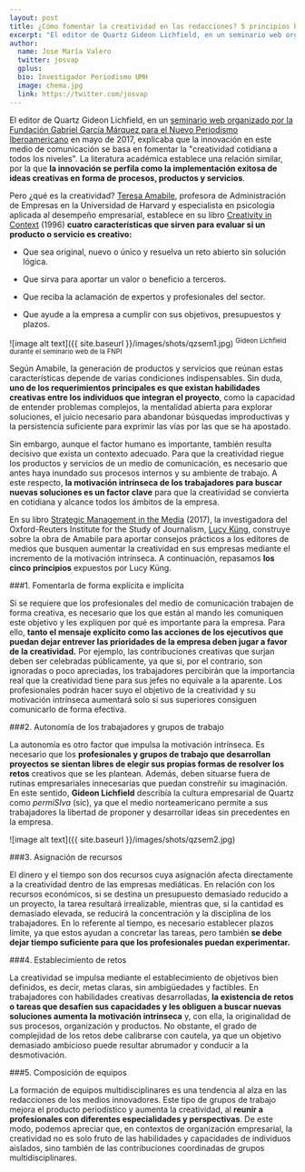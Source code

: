 ```yaml
---
layout: post
title: ¿Cómo fomentar la creatividad en las redacciones? 5 principios básicos
excerpt: "El editor de Quartz Gideon Lichfield, en un seminario web organizado por la Fundación Gabriel García Márquez para el Nuevo Periodismo Iberoamericano en mayo de 2017, explicaba que la innovación en este medio de comunicación se basa en fomentar la 'creatividad cotidiana a todos los niveles'. La literatura académica establece una relación similar, por la que la innovación se perfila como la implementación exitosa de ideas creativas en forma de procesos, productos y servicios."
author:
  name: Jose María Valero 
  twitter: josvap
  gplus:  
  bio: Investigador Periodismo UMH
  image: chema.jpg
  link: https://twitter.com/josvap
---
```

El editor de Quartz Gideon Lichfield, en un [seminario web organizado por la Fundación Gabriel García Márquez para el Nuevo Periodismo Iberoamericano](https://www.youtube.com/watch?v=zRkrAQHt0hA) en mayo de 2017, explicaba que la innovación en este medio de comunicación se basa en fomentar la "creatividad cotidiana a todos los niveles". La literatura académica establece una relación similar, por la que **la innovación se perfila como la implementación exitosa de ideas creativas en forma de procesos, productos y servicios**.

Pero ¿qué es la creatividad? [Teresa Amabile](https://twitter.com/TeresaAmabile), profesora de Administración de Empresas en la Universidad de Harvard y especialista en psicología aplicada al desempeño empresarial, establece en su libro [Creativity in Context](https://westviewpress.com/books/creativity-in-context/) (1996) **cuatro características que sirven para evaluar si un producto o servicio es creativo:**

* Que sea original, nuevo o único y resuelva un reto abierto sin solución lógica.

* Que sirva para aportar un valor o beneficio a terceros.

* Que reciba la aclamación de expertos y profesionales del sector.

* Que ayude a la empresa a cumplir con sus objetivos, presupuestos y plazos.

![image alt text]({{ site.baseurl }}/images/shots/qzsem1.jpg)
<sup>Gideon Lichfield durante el seminario web de la FNPI

Según Amabile, la generación de productos y servicios que reúnan estas características depende de varias condiciones indispensables. Sin duda, **uno de los requerimientos principales es que existan habilidades creativas entre los individuos que integran el proyecto**, como la capacidad de entender problemas complejos, la mentalidad abierta para explorar soluciones, el juicio necesario para abandonar búsquedas improductivas y la persistencia suficiente para exprimir las vías por las que se ha apostado. 

Sin embargo, aunque el factor humano es importante, también resulta decisivo que exista un contexto adecuado. Para que la creatividad riegue los productos y servicios de un medio de comunicación, es necesario que antes haya inundado sus procesos internos y su ambiente de trabajo. A este respecto, **la motivación intrínseca de los trabajadores para buscar nuevas soluciones es un factor clave** para que la creatividad se convierta en cotidiana y alcance todos los ámbitos de la empresa.

En su libro [Strategic Management in the Media](https://uk.sagepub.com/en-gb/eur/strategic-management-in-the-media/book245855) (2017), la investigadora del Oxford-Reuters Institute for the Study of Journalism, [Lucy Küng](https://twitter.com/KuengLucy), construye sobre la obra de Amabile para aportar consejos prácticos a los editores de medios que busquen aumentar la creatividad en sus empresas mediante el incremento de la motivación intrínseca. A continuación, repasamos **los cinco principios** expuestos por Lucy Küng.

###1. Fomentarla de forma explícita e implícita

Si se requiere que los profesionales del medio de comunicación trabajen de forma creativa, es necesario que los que están al mando les comuniquen este objetivo y les expliquen por qué es importante para la empresa. Para ello, **tanto el mensaje explícito como las acciones de los ejecutivos que puedan dejar entrever las prioridades de la empresa deben jugar a favor de la creatividad.** Por ejemplo, las contribuciones creativas que surjan deben ser celebradas públicamente, ya que si, por el contrario, son ignoradas o poco apreciadas, los trabajadores percibirán que la importancia real que la creatividad tiene para sus jefes no equivale a la aparente. Los profesionales podrán hacer suyo el objetivo de la creatividad y su motivación intrínseca aumentará solo si sus superiores consiguen comunicarlo de forma efectiva.

###2. Autonomía de los trabajadores y grupos de trabajo

La autonomía es otro factor que impulsa la motivación intrínseca. Es necesario que los **profesionales y grupos de trabajo que desarrollan proyectos se sientan libres de elegir sus propias formas de resolver los retos** creativos que se les plantean. Además, deben situarse fuera de rutinas empresariales innecesarias que puedan constreñir su imaginación. En este sentido, **Gideon Lichfield** describía la cultura empresarial de Quartz como *permiSIva* (sic), ya que el medio norteamericano permite a sus trabajadores la libertad de proponer y desarrollar ideas sin precedentes en la empresa.

![image alt text]({{ site.baseurl }}/images/shots/qzsem2.jpg)

###3. Asignación de recursos

El dinero y el tiempo son dos recursos cuya asignación afecta directamente a la creatividad dentro de las empresas mediáticas. En relación con los recursos económicos, si se destina un presupuesto demasiado reducido a un proyecto, la tarea resultará irrealizable, mientras que, si la cantidad es demasiado elevada, se reducirá la concentración y la disciplina de los trabajadores. En lo referente al tiempo, es necesario establecer plazos límite, ya que estos ayudan a concretar las tareas, pero también **se debe dejar tiempo suficiente para que los profesionales puedan experimentar.**

###4. Establecimiento de retos

La creatividad se impulsa mediante el establecimiento de objetivos bien definidos, es decir, metas claras, sin ambigüedades y factibles. En trabajadores con habilidades creativas desarrolladas, **la existencia de retos o tareas que desafíen sus capacidades y les obliguen a buscar nuevas soluciones aumenta la motivación intrínseca** y, con ella, la originalidad de sus procesos, organización y productos. No obstante, el grado de complejidad de los retos debe calibrarse con cautela, ya que un objetivo demasiado ambicioso puede resultar abrumador y conducir a la desmotivación.  

###5. Composición de equipos

La formación de equipos multidisciplinares es una tendencia al alza en las redacciones de los medios innovadores. Este tipo de grupos de trabajo mejora el producto periodístico y aumenta la creatividad, al **reunir a profesionales con diferentes especialidades y perspectivas**. De este modo, podemos apreciar que, en contextos de organización empresarial, la creatividad no es solo fruto de las habilidades y capacidades de individuos aislados, sino también de las contribuciones coordinadas de grupos multidisciplinares.

